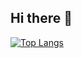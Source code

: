## Hi there 👋

[![Top Langs](https://github-readme-stats.vercel.app/api/top-langs/?username=mutyuki&layout=compact
)](https://github.com/anuraghazra/github-readme-stats)


